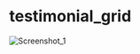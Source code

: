 # testimonial_grid

![Screenshot_1](https://user-images.githubusercontent.com/32622799/203264139-7fc63f28-1f74-4e27-b154-dffb09bf5916.png)
